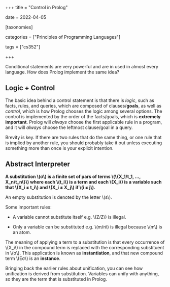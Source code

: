 +++
title = "Control in Prolog"

date = 2022-04-05



[taxonomies]

categories = ["Principles of Programming Languages"]

tags = ["cs352"]

+++

Conditional statements are very powerful and are in used in almost every language. How does Prolog implement the same idea?

<!-- more -->

## Logic + Control

The basic idea behind a control statement is that there is *logic*, such as facts, rules, and queries, which are composed of clauses/**goals**, as well as *control*, which is how Prolog chooses the logic among several options. The control is implemented by the order of the facts/goals, which is **extremely important**. Prolog will *always* choose the first applicable rule in a program, and it will *always* choose the leftmost clause/goal in a query.

Brevity is key. If there are two rules that do the same thing, or one rule that is implied by another rule, you should probably take it out unless executing something more than once is your explicit intention.

## Abstract Interpreter

**A substitution \\(σ\\) is a finite set of pars of terms \\(\\{X_1/t_1, ..., X_n/t_n\\}\\) where each \\(t_i\\) is a term and each \\(X_i\\) is a variable such that \\(X_i ≠ t_i\\) and \\(X_i ≠ X_j\\) if \\(i ≠ j\\).**

An empty substitution is denoted by the letter \\(ε\\).

Some important rules:

- A variable cannot substitute itself e.g. \\(Z/Z\\) is illegal.

- Only a variable can be substituted e.g. \\(m/n\\) is illegal because \\(m\\) is an atom.

The meaning of applying a term to a substitution is that every occurrence of \\(X_i\\) in the compound term is replaced with the corresponding substituent in \\(σ\\). This application is known as **instantiation**, and that new compound term \\(Eσ\\) is an **instance**.

Bringing back the earlier rules about unification, you can see how unification is derived from substitution. Variables can unify with anything, so they are the term that is substituted in Prolog.


